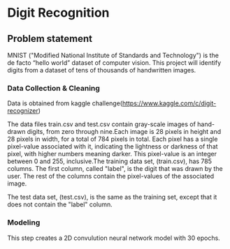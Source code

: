 # Digit Recognition
## Problem statement

MNIST ("Modified National Institute of Standards and Technology") is the de facto “hello world” dataset of computer vision.
This project will identify digits from a dataset of tens of thousands of handwritten images.



### Data Collection & Cleaning

Data is obtained from kaggle challenge(https://www.kaggle.com/c/digit-recognizer)

The data files train.csv and test.csv contain gray-scale images of hand-drawn digits, from zero through nine.Each image is 28 pixels in height and 28 pixels in width, for a total of 784 pixels in total. Each pixel has a single pixel-value associated with it, indicating the lightness or darkness of that pixel, with higher numbers meaning darker. This pixel-value is an integer between 0 and 255, inclusive.The training data set, (train.csv), has 785 columns. The first column, called "label", is the digit that was drawn by the user. The rest of the columns contain the pixel-values of the associated image.

The test data set, (test.csv), is the same as the training set, except that it does not contain the "label" column.



### Modeling
 This step creates a 2D convulution neural network model with 30 epochs.<br><br>
 
 
